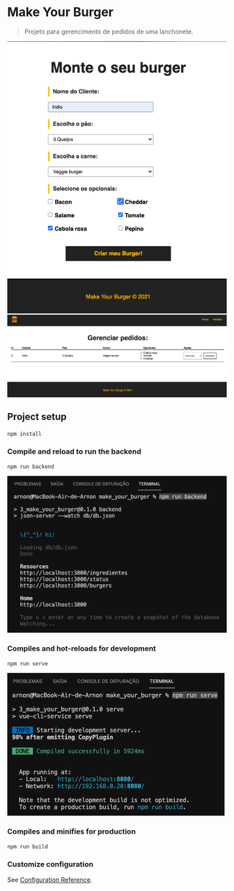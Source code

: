 # Make Your Burger

> Projeto para gerencimento de pedidos de uma lanchonete.

![Monte](./public/readme_img/monte.png)
![Pedidos](./public/readme_img/pedidos.png)

## Project setup

```
npm install
```

### Compile and reload to run the backend

```
npm run backend
```

![Run Backend](./public/readme_img/backend.png)

### Compiles and hot-reloads for development

```
npm run serve
```

![Run Frontend](./public/readme_img/frontend.png)

### Compiles and minifies for production

```
npm run build
```

### Customize configuration

See [Configuration Reference](https://cli.vuejs.org/config/).
